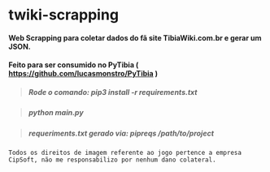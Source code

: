 # twiki-scrapping

#### Web Scrapping para coletar dados do fã site TibiaWiki.com.br e gerar um JSON.
#### Feito para ser consumido no PyTibia ( https://github.com/lucasmonstro/PyTibia )

> ##### Rode o comando: pip3 install -r requirements.txt

> ##### python main.py

> ##### requeriments.txt gerado via: pipreqs /path/to/project

```
Todos os direitos de imagem referente ao jogo pertence a empresa CipSoft, não me responsabilizo por nenhum dano colateral.
```
